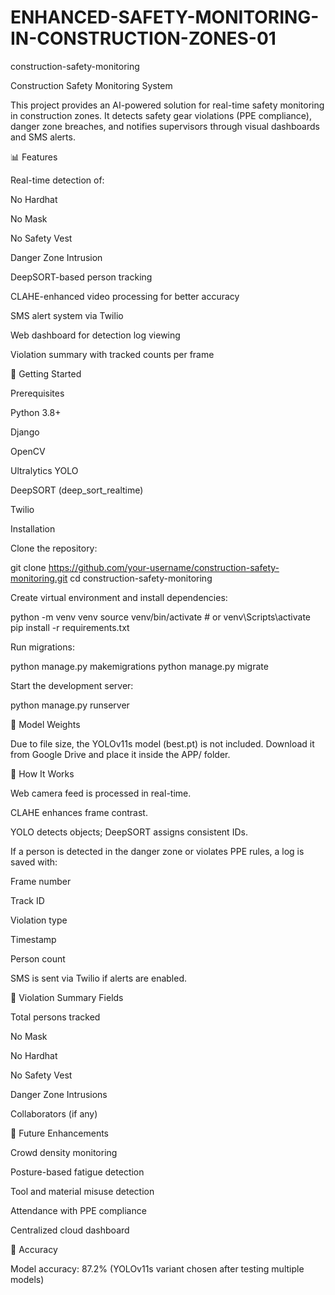 # ENHANCED-SAFETY-MONITORING-IN-CONSTRUCTION-ZONES-01
construction-safety-monitoring

Construction Safety Monitoring System

This project provides an AI-powered solution for real-time safety monitoring in construction zones. It detects safety gear violations (PPE compliance), danger zone breaches, and notifies supervisors through visual dashboards and SMS alerts.

📊 Features

Real-time detection of:

No Hardhat

No Mask

No Safety Vest

Danger Zone Intrusion

DeepSORT-based person tracking

CLAHE-enhanced video processing for better accuracy

SMS alert system via Twilio

Web dashboard for detection log viewing

Violation summary with tracked counts per frame

🚀 Getting Started

Prerequisites

Python 3.8+

Django

OpenCV

Ultralytics YOLO

DeepSORT (deep_sort_realtime)

Twilio

Installation

Clone the repository:

git clone https://github.com/your-username/construction-safety-monitoring.git
cd construction-safety-monitoring

Create virtual environment and install dependencies:

python -m venv venv
source venv/bin/activate  # or venv\Scripts\activate
pip install -r requirements.txt

Run migrations:

python manage.py makemigrations
python manage.py migrate

Start the development server:

python manage.py runserver

🚧 Model Weights

Due to file size, the YOLOv11s model (best.pt) is not included.
Download it from Google Drive and place it inside the APP/ folder.

🔧 How It Works

Web camera feed is processed in real-time.

CLAHE enhances frame contrast.

YOLO detects objects; DeepSORT assigns consistent IDs.

If a person is detected in the danger zone or violates PPE rules, a log is saved with:

Frame number

Track ID

Violation type

Timestamp

Person count

SMS is sent via Twilio if alerts are enabled.

🌟 Violation Summary Fields

Total persons tracked

No Mask

No Hardhat

No Safety Vest

Danger Zone Intrusions


Collaborators (if any)

🔧 Future Enhancements

Crowd density monitoring

Posture-based fatigue detection

Tool and material misuse detection

Attendance with PPE compliance

Centralized cloud dashboard

🌟 Accuracy

Model accuracy: 87.2% (YOLOv11s variant chosen after testing multiple models)
